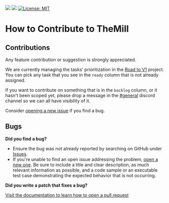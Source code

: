 ![](https://github.com/TheJackMan33/TheMill/actions/workflows/rust.yml/badge.svg)
![](https://github.com/TheJackMan33/TheMill/actions/workflows/typescript.yml/badge.svg)
[![License: MIT](https://img.shields.io/badge/License-MIT-yellow.svg)](https://opensource.org/licenses/MIT)

# How to Contribute to TheMill

## Contributions

Any feature contribution or suggestion is strongly appreciated.

We are currently managing the tasks' prioritization in the [Road to V1](https://github.com/orgs/TheJackMan33/projects/2) project. You can pick any task that you see in the `ready` column that is not already assigned.

If you want to contribute on something that is in the `backlog` column, or it hasn't been scoped yet, please drop a message in the [#general](https://discord.com/invite/khQzPa654B) discord channel so we can all have visibility of it.

Consider [opening a new issue](https://github.com/TheJackMan33/TheMill/issues/new/choose) if you find a bug.

## Bugs

**Did you find a bug?**

- Ensure the bug was not already reported by searching on GitHub under [Issues](https://github.com/TheJackMan33/TheMill/issues).
- If you're unable to find an open issue addressing the problem, [open a new one](https://github.com/TheJackMan33/TheMill/issues/new/choose). Be sure to include a title and clear description, as much relevant information as possible, and a code sample or an executable test case demonstrating the expected behavior that is not occurring.

**Did you write a patch that fixes a bug?**

[Visit the documentation to learn how to open a pull request](https://TheMill.dev/documentation/contributing/pull-requests)
